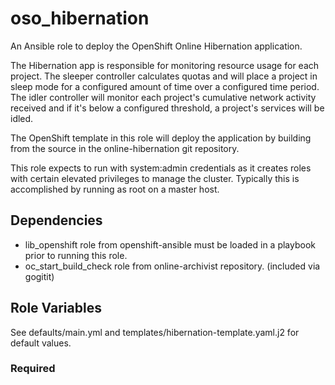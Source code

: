 # oso_hibernation

An Ansible role to deploy the OpenShift Online Hibernation application.

The Hibernation app is responsible for monitoring resource usage for each
project.  The sleeper controller calculates quotas and will place a project in
sleep mode for a configured amount of time over a configured time period.  The
idler controller will monitor each project's cumulative network activity received
and if it's below a configured threshold, a project's services will be idled.

The OpenShift template in this role will deploy the application by building from
the source in the online-hibernation git repository.

This role expects to run with system:admin credentials as it creates roles with
certain elevated privileges to manage the cluster. Typically this is
accomplished by running as root on a master host.

## Dependencies

- lib_openshift role from openshift-ansible must be loaded in a playbook prior to running this role.
- oc_start_build_check role from online-archivist repository. (included via gogitit)

## Role Variables

See defaults/main.yml and templates/hibernation-template.yaml.j2 for default values.

### Required

